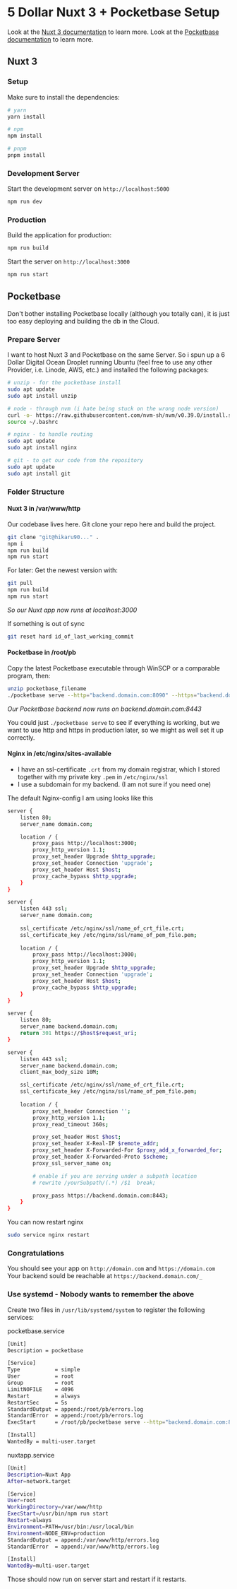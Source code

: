 # 5 Dollar Nuxt 3 + Pocketbase Setup

Look at the [Nuxt 3 documentation](https://nuxt.com/docs/getting-started/introduction) to learn more.
Look at the [Pocketbase documentation](https://pocketbase.io/docs/) to learn more.

## Nuxt 3

### Setup

Make sure to install the dependencies:

```bash
# yarn
yarn install

# npm
npm install

# pnpm
pnpm install
```

### Development Server

Start the development server on `http://localhost:5000`

```bash
npm run dev
```

### Production

Build the application for production:

```bash
npm run build
```

Start the server on `http://localhost:3000`

```bash
npm run start
```

## Pocketbase

Don't bother installing Pocketbase locally (although you totally can), it is just too easy deploying and building the db in the Cloud.

### Prepare Server

I want to host Nuxt 3 and Pocketbase on the same Server. So i spun up a 6 Dollar Digital Ocean Droplet running Ubuntu (feel free to use any other Provider, i.e. Linode, AWS, etc.) and installed the following packages:

```bash
# unzip - for the pocketbase install
sudo apt update
sudo apt install unzip

# node - through nvm (i hate being stuck on the wrong node version)
curl -o- https://raw.githubusercontent.com/nvm-sh/nvm/v0.39.0/install.sh | bash
source ~/.bashrc

# nginx - to handle routing
sudo apt update
sudo apt install nginx

# git - to get our code from the repository
sudo apt update
sudo apt install git
```

### Folder Structure

#### Nuxt 3 in /var/www/http

Our codebase lives here. Git clone your repo here and build the project.

```bash
git clone "git@hikaru90..." .
npm i
npm run build
npm run start
```

For later: Get the newest version with:

```bash
git pull
npm run build
npm run start
```

*So our Nuxt app now runs at localhost:3000*

If something is out of sync

```bash
git reset hard id_of_last_working_commit
```

#### Pocketbase in /root/pb

Copy the latest Pocketbase executable through WinSCP or a comparable program, then:

```bash
unzip pocketbase_filename
./pocketbase serve --http="backend.domain.com:8090" --https="backend.domain.com:8443"
```

*Our Pocketbase backend now runs on backend.domain.com:8443*

You could just `./pocketbase serve` to see if everything is working, but we want to use http and https in production later, so we might as well set it up correctly.

#### Nginx in /etc/nginx/sites-available

- I have an ssl-certificate `.crt` from my domain registrar, which I stored together with my private key `.pem` in `/etc/nginx/ssl`
- I use a subdomain for my backend. (I am not sure if you need one)

The default Nginx-config I am using looks like this

```bash
server {
    listen 80;
    server_name domain.com;

    location / {
        proxy_pass http://localhost:3000;
        proxy_http_version 1.1;
        proxy_set_header Upgrade $http_upgrade;
        proxy_set_header Connection 'upgrade';
        proxy_set_header Host $host;
        proxy_cache_bypass $http_upgrade;
    }
}

server {
    listen 443 ssl;
    server_name domain.com;
    
    ssl_certificate /etc/nginx/ssl/name_of_crt_file.crt;
    ssl_certificate_key /etc/nginx/ssl/name_of_pem_file.pem;
    
    location / {
        proxy_pass http://localhost:3000;
        proxy_http_version 1.1;
        proxy_set_header Upgrade $http_upgrade;
        proxy_set_header Connection 'upgrade';
        proxy_set_header Host $host;
        proxy_cache_bypass $http_upgrade;
    }
}

server {
    listen 80;
    server_name backend.domain.com;
    return 301 https://$host$request_uri;
}

server {
    listen 443 ssl;
    server_name backend.domain.com;
    client_max_body_size 10M;

    ssl_certificate /etc/nginx/ssl/name_of_crt_file.crt;
    ssl_certificate_key /etc/nginx/ssl/name_of_pem_file.pem;
    
    location / {
        proxy_set_header Connection '';
        proxy_http_version 1.1;
        proxy_read_timeout 360s;

        proxy_set_header Host $host;
        proxy_set_header X-Real-IP $remote_addr;
        proxy_set_header X-Forwarded-For $proxy_add_x_forwarded_for;
        proxy_set_header X-Forwarded-Proto $scheme;
        proxy_ssl_server_name on;

        # enable if you are serving under a subpath location
        # rewrite /yourSubpath/(.*) /$1  break;

        proxy_pass https://backend.domain.com:8443;
    }
}
```

You can now restart nginx 
```bash
sudo service nginx restart
```

### Congratulations

You should see your app on `http://domain.com` and `https://domain.com`  
Your backend sould be reachable at `https://backend.domain.com/_`

### Use systemd - Nobody wants to remember the above

Create two files in `/usr/lib/systemd/system` to register the following services:

pocketbase.service
```bash
[Unit]
Description = pocketbase

[Service]
Type           = simple
User           = root
Group          = root
LimitNOFILE    = 4096
Restart        = always
RestartSec     = 5s
StandardOutput = append:/root/pb/errors.log
StandardError  = append:/root/pb/errors.log
ExecStart      = /root/pb/pocketbase serve --http="backend.domain.com:8090" --https="backend.domain.com:8443"

[Install]
WantedBy = multi-user.target
```
nuxtapp.service
```bash
[Unit]
Description=Nuxt App
After=network.target

[Service]
User=root
WorkingDirectory=/var/www/http
ExecStart=/usr/bin/npm run start
Restart=always
Environment=PATH=/usr/bin:/usr/local/bin
Environment=NODE_ENV=production
StandardOutput = append:/var/www/http/errors.log
StandardError  = append:/var/www/http/errors.log

[Install]
WantedBy=multi-user.target
```

Those should now run on server start and restart if it restarts.
